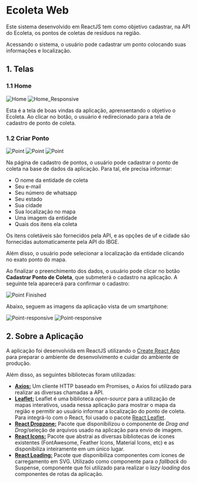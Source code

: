 # Ecoleta Web

Este sistema desenvolvido em ReactJS tem como objetivo cadastrar, na API do Ecoleta, os pontos de coletas de resíduos na região.

Acessando o sistema, o usuário pode cadastrar um ponto colocando suas informações e localização.

## 1. Telas

### 1.1 Home

![Home](../assets/web-home.jpg) 
![Home_Responsive](../assets/web-home-responsive.jpg)

Esta é a tela de boas vindas da aplicação, aprensentando o objetivo o Ecoleta. Ao clicar no botão, o usuário é redirecionado para a tela de cadastro de ponto de coleta.

### 1.2 Criar Ponto

![Point](../assets/web-point-1.jpg)
![Point](../assets/web-point-2.jpg)
![Point](../assets/web-point-3.jpg)

Na página de cadastro de pontos, o usuário pode cadastrar o ponto de coleta na base de dados da aplicação. Para tal, ele precisa informar:

- O nome da entidade de coleta
- Seu e-mail
- Seu número de whatsapp
- Seu estado
- Sua cidade
- Sua localização no mapa
- Uma imagem da entidade
- Quais dos itens ela coleta

Os itens coletáveis são fornecidos pela API, e as opções de uf e cidade são fornecidas automaticamente pela API do IBGE.

Além disso, o usuário pode selecionar a localização da entidade clicando no exato ponto do mapa.

Ao finalizar o preenchimento dos dados, o usuário pode clicar no botão **Cadastrar Ponto de Coleta**, que submeterá o cadastro na aplicação.
A seguinte tela aparecerá para confirmar o cadastro:

![Point Finished](../assets/web-point-finished.jpg)

Abaixo, seguem as imagens da aplicação vista de um smartphone:

![Point-responsive](../assets/web-point-responsive-1.jpg) 
![Point-responsive](../assets/web-point-responsive-2.jpg)

## 2. Sobre a Aplicação

A aplicação foi desenvolvida em ReactJS utilizando o [Create React App](https://create-react-app.dev/) para preparar o ambiente de desenvolvimento e cuidar do ambiente de produção. 

Além disso, as seguintes bibliotecas foram utilizadas:

- **[Axios:](https://www.npmjs.com/package/axios)** Um cliente HTTP baseado em Promises, o Axios foi utilizado para realizar as diversas chamadas a API.
- **[Leaflet:](https://leafletjs.com/)** Leaflet é uma biblioteca *open-source* para a utilização de mapas interativos, usada nessa aplicação para mostrar o mapa da região e permitir ao usuário informar a localização do ponto de coleta. Para integrá-lo com o React, foi usado o pacote [React Leaflet](https://react-leaflet.js.org/).
- **[React Dropzone:](https://react-dropzone.js.org/)** Pacote que disponibilizou o componente de *Drag and Drog*/seleção de arquivos usado na aplicação para envio de imagem.
- **[React Icons:](https://react-icons.github.io/react-icons/)** Pacote que abstrai as diversas bibliotecas de ícones existentes (FontAwesome, Feather Icons, Material Icons, etc) e as disponibiliza inteiramente em um único lugar.
- **[React Loading:](https://www.npmjs.com/package/react-loading)** Pacote que disponibiliza componentes com ícones de carregamento em SVG. Utilizado como componente para o *fallback* do Suspense, componente que foi utilizado para realizar o *lazy loading* dos componentes de rotas da aplicação.
